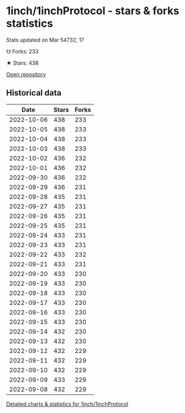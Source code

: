 # 1inch/1inchProtocol - stars & forks statistics

Stats updated on Mar 54732, 17

☋ Forks: 233

★ Stars: 438

[Open repository](https://github.com/1inch/1inchProtocol)

## Historical data
| Date | Stars | Forks |
|------|-------|-------|
| 2022-10-06 | 438 | 233 | 
| 2022-10-05 | 438 | 233 | 
| 2022-10-04 | 438 | 233 | 
| 2022-10-03 | 438 | 233 | 
| 2022-10-02 | 436 | 232 | 
| 2022-10-01 | 436 | 232 | 
| 2022-09-30 | 436 | 232 | 
| 2022-09-29 | 436 | 231 | 
| 2022-09-28 | 435 | 231 | 
| 2022-09-27 | 435 | 231 | 
| 2022-09-26 | 435 | 231 | 
| 2022-09-25 | 435 | 231 | 
| 2022-09-24 | 433 | 231 | 
| 2022-09-23 | 433 | 231 | 
| 2022-09-22 | 433 | 232 | 
| 2022-09-21 | 433 | 231 | 
| 2022-09-20 | 433 | 230 | 
| 2022-09-19 | 433 | 230 | 
| 2022-09-18 | 433 | 230 | 
| 2022-09-17 | 433 | 230 | 
| 2022-09-16 | 433 | 230 | 
| 2022-09-15 | 433 | 230 | 
| 2022-09-14 | 432 | 230 | 
| 2022-09-13 | 432 | 230 | 
| 2022-09-12 | 432 | 229 | 
| 2022-09-11 | 432 | 229 | 
| 2022-09-10 | 432 | 229 | 
| 2022-09-09 | 433 | 229 | 
| 2022-09-08 | 432 | 229 | 


[Detailed charts & statistics for 1inch/1inchProtocol](https://reviewgithub.com/rep/1inch/1inchProtocol)
